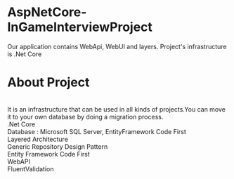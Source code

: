 # AspNetCore-InGameInterviewProject
Our application contains WebApi, WebUI and layers. Project's infrastructure is .Net Core
#
# About Project
<br>
It is an infrastructure that can be used in all kinds of projects.You can move it to your own database by doing a migration process.
<br>
.Net Core
<br>
Database : Microsoft SQL Server, EntityFramework Code First  
<br>
Layered Architecture
<br>
Generic Repository Design Pattern
<br>
Entity Framework Code First
<br>
WebAPI
<br>
FluentValidation




